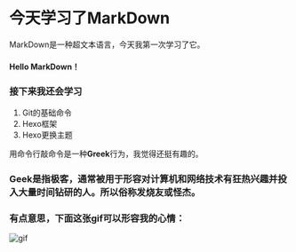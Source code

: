 # 今天学习了MarkDown
MarkDown是一种超文本语言，今天我第一次学习了它。
#### Hello MarkDown！
### 接下来我还会学习
1. Git的基础命令
1. Hexo框架
1. Hexo更换主题

用命令行敲命令是一种**Greek**行为，我觉得还挺有趣的。
### Geek是指极客，通常被用于形容对计算机和网络技术有狂热兴趣并投入大量时间钻研的人。所以俗称发烧友或怪杰。
### 有点意思，下面这张gif可以形容我的心情：
![gif](https://qgt-style.oss-cn-hangzhou.aliyuncs.com/newcoursep4/g1/g1-2-2/tenor.gif)
